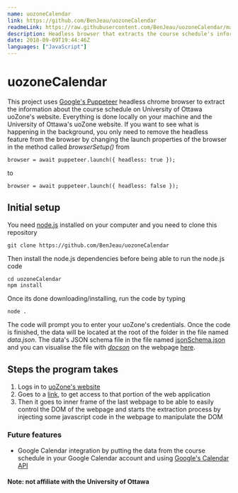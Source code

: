 ```yaml
---
name: uozoneCalendar
link: https://github.com/BenJeau/uozoneCalendar
readmeLink: https://raw.githubusercontent.com/BenJeau/uozoneCalendar/master/README.md
description: Headless browser that extracts the course schedule's information from uoZone
date: 2018-09-09T19:44:46Z
languages: ["JavaScript"]
---
```


# uozoneCalendar
This project uses [Google's Puppeteer](https://github.com/GoogleChrome/puppeteer) headless chrome browser to extract the information about the course schedule on University of Ottawa uoZone's website. Everything is done locally on your machine and the University of Ottawa's uoZone website. If you want to see what is happening in the background, you only need to remove the headless feature from the browser by changing the launch properties of the browser in the method called _browserSetup()_ from

```
browser = await puppeteer.launch({ headless: true });
```
to

```
browser = await puppeteer.launch({ headless: false });
```

## Initial setup
You need [node.js](https://nodejs.org/en/download/) installed on your computer and you need to clone this repository 
```
git clone https://github.com/BenJeau/uozoneCalendar
```
Then install the node.js dependencies before being able to run the node.js code
```
cd uozoneCalendar
npm install
```
Once its done downloading/installing, run the code by typing
```
node .
```
The code will prompt you to enter your uoZone's credentials. Once the code is finished, the data will be located at the root of the folder in the file named _data.json_. The data's JSON schema file in the file named [jsonSchema.json](jsonSchema.json) and you can visualise the file with [_docson_](https://www.npmjs.com/package/docson) on the webpage [here](http://lbovet.github.io/docson/index.html#https://raw.githubusercontent.com/BenJeau/uozoneCalendar/master/jsonSchema.json).

## Steps the program takes
1. Logs in to [uoZone's website](https://uozone2.uottawa.ca/)
2. Goes to a [link](https://www.uocampus.uottawa.ca/psc/csprpr9www/EMPLOYEE/HRMS/c/SA_LEARNER_SERVICES.SSR_SSENRL_LIST.GBL?languageCd=ENG), to get access to that portion of the web application
3. Then it goes to inner frame of the last webpage to be able to easily control the DOM of the webpage and starts the extraction process by injecting some javascript code in the webpage to manipulate the DOM

### Future features
* Google Calendar integration by putting the data from the course schedule in your Google Calendar account and using [Google's Calendar API](https://developers.google.com/calendar/) 

#### Note: not affiliate with the University of Ottawa

